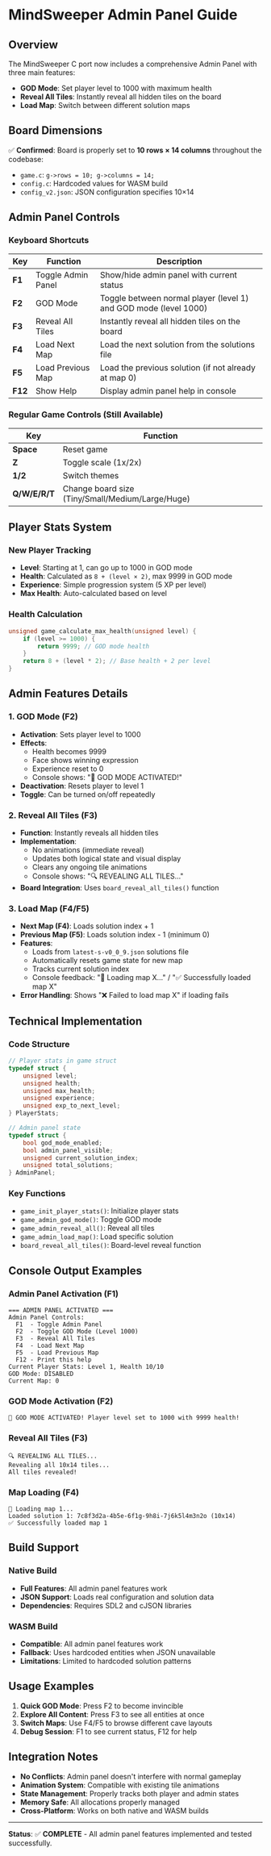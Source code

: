 # MindSweeper Admin Panel Guide

## Overview

The MindSweeper C port now includes a comprehensive Admin Panel with three main features:
- **GOD Mode**: Set player level to 1000 with maximum health
- **Reveal All Tiles**: Instantly reveal all hidden tiles on the board
- **Load Map**: Switch between different solution maps

## Board Dimensions

✅ **Confirmed**: Board is properly set to **10 rows × 14 columns** throughout the codebase:
- `game.c`: `g->rows = 10; g->columns = 14;`
- `config.c`: Hardcoded values for WASM build
- `config_v2.json`: JSON configuration specifies 10×14

## Admin Panel Controls

### Keyboard Shortcuts

| Key | Function | Description |
|-----|----------|-------------|
| **F1** | Toggle Admin Panel | Show/hide admin panel with current status |
| **F2** | GOD Mode | Toggle between normal player (level 1) and GOD mode (level 1000) |
| **F3** | Reveal All Tiles | Instantly reveal all hidden tiles on the board |
| **F4** | Load Next Map | Load the next solution from the solutions file |
| **F5** | Load Previous Map | Load the previous solution (if not already at map 0) |
| **F12** | Show Help | Display admin panel help in console |

### Regular Game Controls (Still Available)

| Key | Function |
|-----|----------|
| **Space** | Reset game |
| **Z** | Toggle scale (1x/2x) |
| **1/2** | Switch themes |
| **Q/W/E/R/T** | Change board size (Tiny/Small/Medium/Large/Huge) |

## Player Stats System

### New Player Tracking
- **Level**: Starting at 1, can go up to 1000 in GOD mode
- **Health**: Calculated as `8 + (level × 2)`, max 9999 in GOD mode
- **Experience**: Simple progression system (5 XP per level)
- **Max Health**: Auto-calculated based on level

### Health Calculation
```c
unsigned game_calculate_max_health(unsigned level) {
    if (level >= 1000) {
        return 9999; // GOD mode health
    }
    return 8 + (level * 2); // Base health + 2 per level
}
```

## Admin Features Details

### 1. GOD Mode (F2)
- **Activation**: Sets player level to 1000
- **Effects**: 
  - Health becomes 9999
  - Face shows winning expression
  - Experience reset to 0
  - Console shows: "🔱 GOD MODE ACTIVATED!"
- **Deactivation**: Resets player to level 1
- **Toggle**: Can be turned on/off repeatedly

### 2. Reveal All Tiles (F3)
- **Function**: Instantly reveals all hidden tiles
- **Implementation**: 
  - No animations (immediate reveal)
  - Updates both logical state and visual display
  - Clears any ongoing tile animations
  - Console shows: "🔍 REVEALING ALL TILES..."
- **Board Integration**: Uses `board_reveal_all_tiles()` function

### 3. Load Map (F4/F5)
- **Next Map (F4)**: Loads solution index + 1
- **Previous Map (F5)**: Loads solution index - 1 (minimum 0)
- **Features**:
  - Loads from `latest-s-v0_0_9.json` solutions file
  - Automatically resets game state for new map
  - Tracks current solution index
  - Console feedback: "📍 Loading map X..." / "✅ Successfully loaded map X"
- **Error Handling**: Shows "❌ Failed to load map X" if loading fails

## Technical Implementation

### Code Structure
```c
// Player stats in game struct
typedef struct {
    unsigned level;
    unsigned health;
    unsigned max_health;
    unsigned experience;
    unsigned exp_to_next_level;
} PlayerStats;

// Admin panel state
typedef struct {
    bool god_mode_enabled;
    bool admin_panel_visible;
    unsigned current_solution_index;
    unsigned total_solutions;
} AdminPanel;
```

### Key Functions
- `game_init_player_stats()`: Initialize player stats
- `game_admin_god_mode()`: Toggle GOD mode
- `game_admin_reveal_all()`: Reveal all tiles
- `game_admin_load_map()`: Load specific solution
- `board_reveal_all_tiles()`: Board-level reveal function

## Console Output Examples

### Admin Panel Activation (F1)
```
=== ADMIN PANEL ACTIVATED ===
Admin Panel Controls:
  F1  - Toggle Admin Panel
  F2  - Toggle GOD Mode (Level 1000)
  F3  - Reveal All Tiles
  F4  - Load Next Map
  F5  - Load Previous Map
  F12 - Print this help
Current Player Stats: Level 1, Health 10/10
GOD Mode: DISABLED
Current Map: 0
```

### GOD Mode Activation (F2)
```
🔱 GOD MODE ACTIVATED! Player level set to 1000 with 9999 health!
```

### Reveal All Tiles (F3)
```
🔍 REVEALING ALL TILES...
Revealing all 10x14 tiles...
All tiles revealed!
```

### Map Loading (F4)
```
📍 Loading map 1...
Loaded solution 1: 7c8f3d2a-4b5e-6f1g-9h8i-7j6k5l4m3n2o (10x14)
✅ Successfully loaded map 1
```

## Build Support

### Native Build
- **Full Features**: All admin panel features work
- **JSON Support**: Loads real configuration and solution data
- **Dependencies**: Requires SDL2 and cJSON libraries

### WASM Build  
- **Compatible**: All admin panel features work
- **Fallback**: Uses hardcoded entities when JSON unavailable
- **Limitations**: Limited to hardcoded solution patterns

## Usage Examples

1. **Quick GOD Mode**: Press F2 to become invincible
2. **Explore All Content**: Press F3 to see all entities at once
3. **Switch Maps**: Use F4/F5 to browse different cave layouts
4. **Debug Session**: F1 to see current status, F12 for help

## Integration Notes

- **No Conflicts**: Admin panel doesn't interfere with normal gameplay
- **Animation System**: Compatible with existing tile animations
- **State Management**: Properly tracks both player and admin states
- **Memory Safe**: All allocations properly managed
- **Cross-Platform**: Works on both native and WASM builds

---

**Status**: ✅ **COMPLETE** - All admin panel features implemented and tested successfully. 